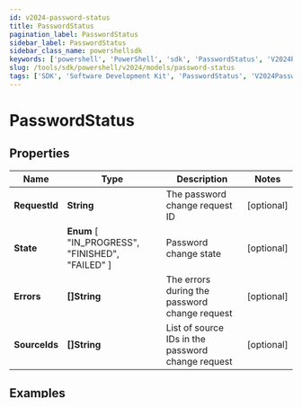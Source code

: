 ```yaml
---
id: v2024-password-status
title: PasswordStatus
pagination_label: PasswordStatus
sidebar_label: PasswordStatus
sidebar_class_name: powershellsdk
keywords: ['powershell', 'PowerShell', 'sdk', 'PasswordStatus', 'V2024PasswordStatus'] 
slug: /tools/sdk/powershell/v2024/models/password-status
tags: ['SDK', 'Software Development Kit', 'PasswordStatus', 'V2024PasswordStatus']
---
```



# PasswordStatus

## Properties

Name | Type | Description | Notes
------------ | ------------- | ------------- | -------------
**RequestId** | **String** | The password change request ID | [optional] 
**State** |  **Enum** [  "IN_PROGRESS",    "FINISHED",    "FAILED" ] | Password change state | [optional] 
**Errors** | **[]String** | The errors during the password change request | [optional] 
**SourceIds** | **[]String** | List of source IDs in the password change request | [optional] 

## Examples

- Prepare the resource
```powershell
$PasswordStatus = Initialize-PSSailpoint.V2024PasswordStatus  -RequestId 089899f13a8f4da7824996191587bab9 `
 -State IN_PROGRESS `
 -Errors [The password change payload is invalid] `
 -SourceIds [2c918083746f642c01746f990884012a]
$PasswordStatus = @"{  "RequestId": "089899f13a8f4da7824996191587bab9", "State": "IN_PROGRESS", "Errors": ["The password change payload is invalid"], "SourceIds": ["2c918083746f642c01746f990884012a"] }"@
```

- Convert the resource from JSON
```powershell
ConvertFrom-JsonToPasswordStatus -Json $PasswordStatus
```


[[Back to top]](#) 

